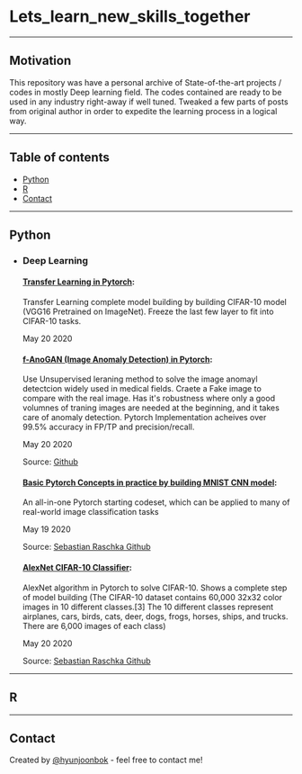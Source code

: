 # Lets_learn_new_skills_together

<hr>

## Motivation

This repository was have a personal archive of State-of-the-art projects / codes in mostly Deep learning field. 
The codes contained are ready to be used in any industry right-away if well tuned. Tweaked a few parts of posts from original author in order to expedite the learning process in a logical way.  

<hr>

## Table of contents
* [Python](#Python)
* [R](#R)
* [Contact](#Contact)

<hr>

## Python

- ### Deep Learning

   #### [Transfer Learning in Pytorch](https://github.com/hyunjoonbok/lets_learn_new_skills/blob/master/Transfer%20Learning%20in%20Pytorch%20by%20building%20CIFAR-10%20model.ipynb): 
   <p>
    Transfer Learning complete model building by building CIFAR-10 model (VGG16 Pretrained on ImageNet). Freeze the last few layer to fit into CIFAR-10 tasks.
	</p>
   May 20 2020
   
   
   #### [f-AnoGAN (Image Anomaly Detection) in Pytorch](https://github.com/hyunjoonbok/lets_learn_new_skills/blob/master/f-AnoGAN%20(Image%20Anomaly%20Detection)%20in%20Pytorch%20.ipynb): 
   <p>
   Use Unsupervised leraning method to solve the image anomayl detectcion widely used in medical fields. Craete a Fake image to compare with the real image. Has it's robustness where only a good volumnes of traning images are needed at the beginning, and it takes care of anomaly detection. Pytorch Implementation acheives over 99.5% accuracy in FP/TP and precision/recall. 
	</p>
   May 20 2020
   
   Source: [Github](https://github.com/eriklindernoren/PyTorch-GAN/blob/master/implementations/wgan_gp/wgan_gp.py)    
   

   #### [Basic Pytorch Concepts in practice by building MNIST CNN model](https://github.com/hyunjoonbok/lets_learn_new_skills/blob/master/Basic%20Pytorch%20Concepts%20in%20practice%20by%20building%20MNIST%20CNN%20model%20.ipynb): 
   <p>
   An all-in-one Pytorch starting codeset, which can be applied to many of real-world image classification tasks 
	</p>
   May 19 2020
   
   Source: [Sebastian Raschka Github](https://github.com/rasbt/deeplearning-models)
   
   #### [AlexNet CIFAR-10 Classifier](https://github.com/hyunjoonbok/lets_learn_new_skills/blob/master/AlexNet%20CIFAR-10%20Classifier.ipynb): 
   <p>
   AlexNet algorithm in Pytorch to solve CIFAR-10. Shows a complete step of model building (The CIFAR-10 dataset contains 60,000 32x32 color images in 10 different classes.[3] The 10 different classes represent airplanes, cars, birds, cats, deer, dogs, frogs, horses, ships, and trucks. There are 6,000 images of each class) 
	</p>
   May 20 2020
   
   Source: [Sebastian Raschka Github](https://github.com/rasbt/deeplearning-models)   


<hr>

## R

<hr>

## Contact
Created by [@hyunjoonbok](https://www.linkedin.com/in/hyunjoonbok/) - feel free to contact me!
